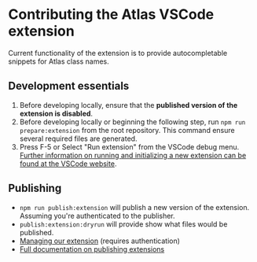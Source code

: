 # Contributing the Atlas VSCode extension

Current functionality of the extension is to provide autocompletable snippets for Atlas class names.

## Development essentials

1. Before developing locally, ensure that the **published version of the extension is disabled**.
1. Before developing locally or beginning the following step, run `npm run prepare:extension` from the root repository. This command ensure several required files are generated.
1. Press F-5 or Select "Run extension" from the VSCode debug menu. [Further information on running and initializing a new extension can be found at the VSCode website](https://code.visualstudio.com/api/get-started/your-first-extension).

## Publishing

- `npm run publish:extension` will publish a new version of the extension. Assuming you're authenticated to the publisher.
- `publish:extension:dryrun` will provide show what files would be published.
- [Managing our extension](https://marketplace.visualstudio.com/manage/publishers/docsmsft) (requires authentication)
- [Full documentation on publishing extensions](https://code.visualstudio.com/api/working-with-extensions/publishing-extension)

